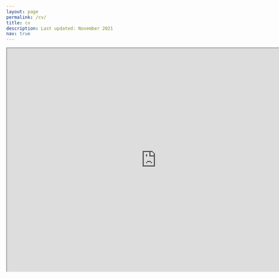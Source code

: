 ```yaml
---
layout: page
permalink: /cv/
title: cv
description: Last updated: November 2021
nav: true
---
```


<iframe src="https://drive.google.com/file/d/1Z-jdCGK5W1PRZQ3cXioovGEevtu35Rk2/preview" width="800" height="600" allow="autoplay"></iframe>
